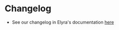 # Changelog

 - See our changelog in Elyra's documentation [here](https://elyra.readthedocs.io/en/latest/getting_started/changelog.html)
